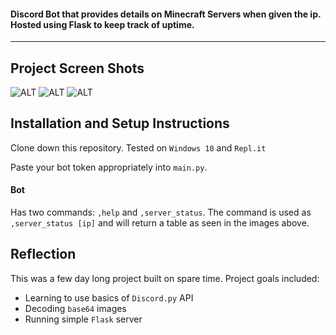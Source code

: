 #### Discord Bot that provides details on Minecraft Servers when given the ip. Hosted using Flask to keep track of uptime.

___

## Project Screen Shots

![ALT](https://i.ibb.co/hW1TCx8/2.png)
![ALT](https://i.ibb.co/WKRrcj8/1.png)
![ALT](https://i.ibb.co/GdHhZZr/3.png)


## Installation and Setup Instructions

Clone down this repository. Tested on `Windows 10` and `Repl.it`

Paste your bot token appropriately into `main.py`.


#### Bot

Has two commands: `,help` and `,server_status`. The command is used as `,server_status [ip]` and will return a table as seen in the images above.



## Reflection

This was a few day long project built on spare time. Project goals included:  
 - Learning to use basics of `Discord.py` API
 - Decoding `base64` images
 - Running simple `Flask` server
